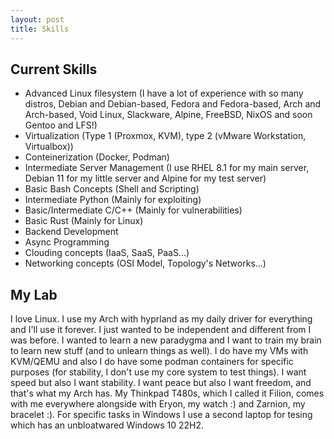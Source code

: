```yaml
---
layout: post
title: Skills
---
```


## Current Skills 
- Advanced Linux filesystem (I have a lot of experience with so many distros, Debian and Debian-based, Fedora and Fedora-based, Arch and Arch-based, Void Linux, Slackware, Alpine, FreeBSD, NixOS and soon Gentoo and LFS!)
- Virtualization (Type 1 (Proxmox, KVM), type 2 (vMware Workstation, Virtualbox))
- Conteinerization (Docker, Podman)
- Intermediate Server Management (I use RHEL 8.1 for my main server, Debian 11 for my little server and Alpine for my test server)
- Basic Bash Concepts (Shell and Scripting)
- Intermediate Python (Mainly for exploiting)
- Basic/Intermediate C/C++ (Mainly for vulnerabilities)
- Basic Rust (Mainly for Linux) 
- Backend Development
- Async Programming
- Clouding concepts (IaaS, SaaS, PaaS...)
- Networking concepts (OSI Model, Topology's Networks...)

## My Lab
I love Linux. I use my Arch with hyprland as my daily driver for everything and I'll use it forever. I just wanted to be independent and different from I was before. I wanted to learn a new paradygma and I want to train my brain to learn new stuff (and to unlearn things as well). I do have my VMs with KVM/QEMU and also I do have some podman containers for specific purposes (for stability, I don't use my core system to test things). I want speed but also I want stability. I want peace but also I want freedom, and that's what my Arch has. My Thinkpad T480s, which I called it Filion, comes with me everywhere alongside with Eryon, my watch :) and Zarnion, my bracelet :). For specific tasks in Windows I use a second laptop for tesing which has an unbloatwared Windows 10 22H2. 
